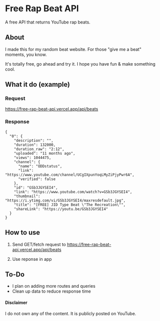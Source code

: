 # Free Rap Beat API
A free API that returns YouTube rap beats.

## About
I made this for my random beat website.
For those "give me a beat" moments, you know.

<p>It's totally free, go ahead and try it. I hope you have fun & make something cool.</p>



## What it do (example)
### Request
https://free-rap-beat-api.vercel.app/api/beats

### Response

```
{
  "0": {
    "description": "",
    "duration": 132000,
    "duration_raw": "2:12",
    "uploaded": "11 months ago",
    "views": 1044475,
    "channel": {
      "name": "ODDstatus",
      "link": "https://www.youtube.com/channel/UCgIXpunYoqLMyZiPjyPwr6A",
      "verified": false
    },
    "id": "GSb3JGYSEI4",
    "link": "https://www.youtube.com/watch?v=GSb3JGYSEI4",
    "thumbnail": "https://i.ytimg.com/vi/GSb3JGYSEI4/maxresdefault.jpg",
    "title": "[FREE] JID Type Beat \"The Recreation\"",
    "shareLink": "https://youtu.be/GSb3JGYSEI4"
  }
}

```

## How to use
1. Send GET/fetch request to https://free-rap-beat-api.vercel.app/api/beats

2. Use reponse in app

## To-Do
- I plan on adding more routes and queries
- Clean up data to reduce response time

#### Disclaimer
I do not own any of the content. It is publicly posted on YouTube.
